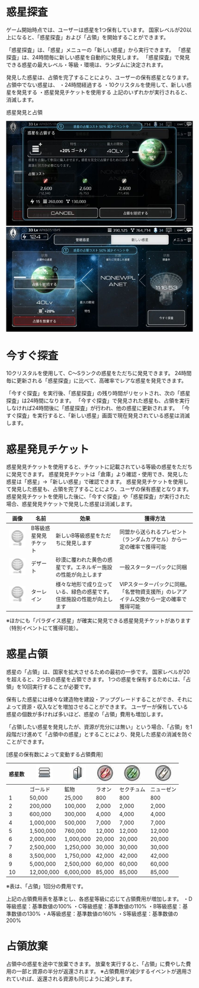 # 惑星探査

ゲーム開始時点では、ユーザーは惑星を1つ保有しています。
国家レベルが20以上になると、「惑星探査」および「占領」を開始することができます。

「惑星探査」は、「惑星」メニューの「新しい惑星」から実行できます。
「惑星探査」は、24時間毎に新しい惑星を自動的に発見します。
「惑星探査」で発見できる惑星の最大レベル・等級・環境は、ランダムに決定されます。

発見した惑星は、占領を完了することにより、ユーザーの保有惑星となります。
占領中でない惑星は、
・24時間経過する
・10クリスタルを使用して、新しい惑星を発見する
・惑星発見チケットを使用する
上記のいずれかが実行されると、消滅します。

惑星発見と占領

![](_images/1432107636.jpg) ![](_images/1432107657.jpg)

# 今すぐ探査
10クリスタルを使用して、C～Sランクの惑星をただちに発見できます。
24時間毎に更新される「惑星探査」に比べて、高確率でレアな惑星を発見できます。

「今すぐ探査」を実行後、「惑星探査」の残り時間がリセットされ、次の「惑星探査」は24時間になります。
「今すぐ探査」で発見された惑星も、占領を実行しなければ24時間後に「惑星探査」が行われ、他の惑星に更新されます。
「今すぐ探査」を実行すると、「新しい惑星」画面で現在発見されている惑星は消滅します。

# 惑星発見チケット

惑星発見チケットを使用すると、チケットに記載されている等級の惑星をただちに発見できます。
惑星発見チケットは「倉庫」より確認・使用でき、発見した惑星は「惑星」→「新しい惑星」で確認できます。
惑星発見チケットを使用して発見した惑星も、占領を完了することにより、ユーザの保有惑星となります。
惑星発見チケットを使用した後に、「今すぐ探査」や「惑星探査」が実行された場合、惑星発見チケットで発見した惑星は消滅します。

| 画像 |名前 | 効果 | 獲得方法 |
| --- | --- | --- | --- |
|![](_images/1431592919.jpg) | B等級惑星発見チケット | 新しいB等級惑星をただちに発見します | 同盟から送られるプレゼント（ランダムカプセル）から一定の確率で獲得可能 |
|![](_images/1431592945.jpg) | デザート | 砂漠に覆われた黄色の惑星です。エネルギー施設の性能が向上します | 	一般スターターパックに同梱 |
|![](_images/1431592966.jpg) | ターレイン | 様々な地形で成り立っている、緑色の惑星です。住居施設の性能が向上します | VIPスターターパックに同梱。「名誉物資支援所」のレアアイテム交換から一定の確率で獲得可能 |


※ほかにも「パラダイス惑星」が確実に発見できる惑星発見チケットがあります（特別イベントにて獲得可能）。


# 惑星占領
惑星の「占領」は、国家を拡大させるための最初の一歩です。
国家レベルが20を超えると、2つ目の惑星を占領できます。
1つの惑星を保有するためには、「占領」を10回実行することが必要です。

保有した惑星には様々な建造物を建設・アップグレードすることができ、それによって資源・収入などを増加させることができます。
ユーザーが保有している惑星の個数が多ければ多いほど、惑星の「占領」費用も増加します。

「占領したい惑星を発見したが、資源が充分には無い」という場合、「占領」を1段階だけ進めて「占領中の惑星」とすることにより、発見した惑星の消滅を防ぐことができます。

[惑星の保有数によって変動する占領費用]


| 惑星数 | ![](_images/1431593031.jpg) | ![](_images/1431593054.jpg) | ![](_images/1447823379.jpg) | ![](_images/1447823432.jpg) | ![](_images/1447823463.jpg) |
| --- | --- | --- | --- | --- | --- |
| |ゴールド | 鉱物 | ラオン | セクチュム | ニューゼン |
|1| 50,000 | 25,000 | 800 | 800 | 800|
|2| 200,000 | 100,000 | 2,000 | 2,000 | 2,000|
|3| 600,000 | 300,000 | 4,000 | 4,000 | 4,000|
|4| 1,000,000 | 500,000 | 7,000 | 7,000 | 7,000|
|5| 1,500,000 | 760,000 | 12,000 | 12,000 | 12,000|
|6| 2,000,000 | 1,000,000 | 20,000 | 20,000 | 20,000|
|7| 2,500,000 | 1,250,000 | 30,000 | 30,000 | 30,000|
|8| 3,500,000 | 1,750,000 | 42,000 | 42,000 | 42,000|
|9| 5,000,000 | 2,500,000 | 60,000 | 60,000 | 60,000|
|10| 12,000,000 | 6,000,000 | 85,000 | 85,000 | 85,000|

※表は、「占領」1回分の費用です。

上記の占領費用表を基準とし、各惑星等級に応じて占領費用が増加します。
・D等級惑星：基準数値の100%
・C等級惑星：基準数値の110%
・B等級惑星：基準数値の130%
・A等級惑星：基準数値の160%
・S等級惑星：基準数値の200%

# 占領放棄
占領中の惑星を途中で放棄できます。
放棄を実行すると、「占領」に費やした費用の一部と資源の半分が返還されます。
※占領費用が減少するイベントが適用されていれば、返還される資源も同じように減少します。